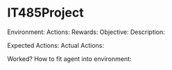 # IT485Project


Environment:
Actions:
Rewards:
Objective:
Description:




Expected Actions:
Actual Actions:

Worked?
How to fit agent into environment:
